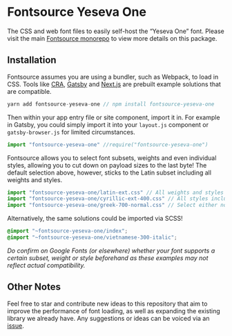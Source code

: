 # Fontsource Yeseva One

The CSS and web font files to easily self-host the “Yeseva One” font. Please visit the main [Fontsource monorepo](https://github.com/DecliningLotus/fontsource) to view more details on this package.

## Installation

Fontsource assumes you are using a bundler, such as Webpack, to load in CSS. Tools like [CRA](https://create-react-app.dev/), [Gatsby](https://www.gatsbyjs.org/) and [Next.js](https://nextjs.org/) are prebuilt example solutions that are compatible.

```javascript
yarn add fontsource-yeseva-one // npm install fontsource-yeseva-one
```

Then within your app entry file or site component, import it in. For example in Gatsby, you could simply import it into your `layout.js` component or `gatsby-browser.js` for limited circumstances.

```javascript
import "fontsource-yeseva-one" //require("fontsource-yeseva-one")
```

Fontsource allows you to select font subsets, weights and even individual styles, allowing you to cut down on payload sizes to the last byte! The default selection above, however, sticks to the Latin subset including all weights and styles.

```javascript
import "fontsource-yeseva-one/latin-ext.css" // All weights and styles included.
import "fontsource-yeseva-one/cyrillic-ext-400.css" // All styles included.
import "fontsource-yeseva-one/greek-700-normal.css" // Select either normal or italic.
```

Alternatively, the same solutions could be imported via SCSS!

```scss
@import "~fontsource-yeseva-one/index";
@import "~fontsource-yeseva-one/vietnamese-300-italic";
```

_Do confirm on Google Fonts (or elsewhere) whether your font supports a certain subset, weight or style beforehand as these examples may not reflect actual compatibility._

## Other Notes

Feel free to star and contribute new ideas to this repository that aim to improve the performance of font loading, as well as expanding the existing library we already have. Any suggestions or ideas can be voiced via an [issue](https://github.com/DecliningLotus/fontsource/issues).
